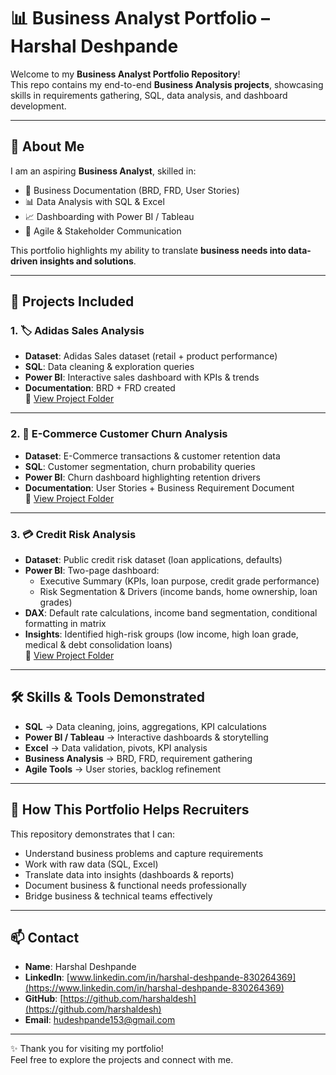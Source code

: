 # 📊 Business Analyst Portfolio – Harshal Deshpande  

Welcome to my **Business Analyst Portfolio Repository**!  
This repo contains my end-to-end **Business Analysis projects**, showcasing skills in requirements gathering, SQL, data analysis, and dashboard development.  

---

## 👤 About Me  
I am an aspiring **Business Analyst**, skilled in:  
- 📑 Business Documentation (BRD, FRD, User Stories)  
- 📊 Data Analysis with SQL & Excel  
- 📈 Dashboarding with Power BI / Tableau  
- 🔄 Agile & Stakeholder Communication  

This portfolio highlights my ability to translate **business needs into data-driven insights and solutions**.  

---

## 📂 Projects Included  

### 1. 🏷️ Adidas Sales Analysis  
- **Dataset**: Adidas Sales dataset (retail + product performance)  
- **SQL**: Data cleaning & exploration queries  
- **Power BI**: Interactive sales dashboard with KPIs & trends  
- **Documentation**: BRD + FRD created  
📁 [View Project Folder](./Adidas-Sales-Analysis)  

---

### 2. 🛒 E-Commerce Customer Churn Analysis  
- **Dataset**: E-Commerce transactions & customer retention data  
- **SQL**: Customer segmentation, churn probability queries  
- **Power BI**: Churn dashboard highlighting retention drivers  
- **Documentation**: User Stories + Business Requirement Document  
📁 [View Project Folder](./Ecommerce-Churn-Analysis)  

---

### 3. 💳 Credit Risk Analysis  
- **Dataset**: Public credit risk dataset (loan applications, defaults)  
- **Power BI**: Two-page dashboard:  
  - Executive Summary (KPIs, loan purpose, credit grade performance)  
  - Risk Segmentation & Drivers (income bands, home ownership, loan grades)  
- **DAX**: Default rate calculations, income band segmentation, conditional formatting in matrix  
- **Insights**: Identified high-risk groups (low income, high loan grade, medical & debt consolidation loans)  
📁 [View Project Folder](./Credit-Risk-Analysis)  

---

## 🛠️ Skills & Tools Demonstrated  
- **SQL** → Data cleaning, joins, aggregations, KPI calculations  
- **Power BI / Tableau** → Interactive dashboards & storytelling  
- **Excel** → Data validation, pivots, KPI analysis  
- **Business Analysis** → BRD, FRD, requirement gathering  
- **Agile Tools** → User stories, backlog refinement  

---

## 🚀 How This Portfolio Helps Recruiters  
This repository demonstrates that I can:  
- Understand business problems and capture requirements  
- Work with raw data (SQL, Excel)  
- Translate data into insights (dashboards & reports)  
- Document business & functional needs professionally  
- Bridge business & technical teams effectively  

---

## 📫 Contact  
- **Name**: Harshal Deshpande  
- **LinkedIn**: [www.linkedin.com/in/harshal-deshpande-830264369](https://www.linkedin.com/in/harshal-deshpande-830264369)  
- **GitHub**: [https://github.com/harshaldesh](https://github.com/harshaldesh)  
- **Email**: hudeshpande153@gmail.com  

---

✨ Thank you for visiting my portfolio!  
Feel free to explore the projects and connect with me.  
